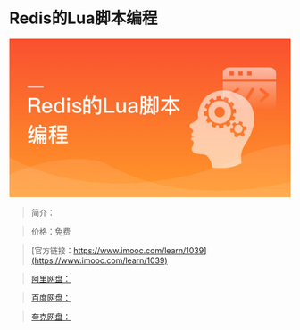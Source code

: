 # Redis的Lua脚本编程

![img](../../assets/5fe443060001878b05400304.jpg)

> 简介：

> 价格：免费

> [官方链接：https://www.imooc.com/learn/1039](https://www.imooc.com/learn/1039)

> [阿里网盘：]()

> [百度网盘：]()

> [夸克网盘：]()
